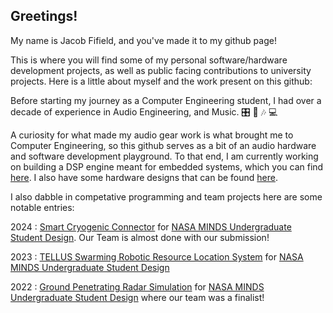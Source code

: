 ## Greetings!  
My name is Jacob Fifield, and you've made it to my github page!

This is where you will find some of my personal software/hardware development projects, as well as public facing contributions to university projects. Here is a little about myself and the work present on this github:

Before starting my journey as a Computer Engineering student, I had over a decade of experience in Audio Engineering, and Music. :control_knobs: :guitar: 🎶 💻 

A curiosity for what made my audio gear work is what brought me to Computer Engineering, so this github serves as a bit of an audio hardware and software development playground. To that end, I am currently working on building a DSP engine meant for embedded systems, which you can find [here](https://github.com/Fife/Fife-DSP). I also have some hardware designs that can be found [here](https://github.com/Fife/Hardware-Projects).

I also dabble in competative programming and team projects here are some notable entries: 

2024 : [Smart Cryogenic Connector](https://github.com/IEEE-Robotics-Club/NASA-Minds-2024) for [NASA MINDS Undergraduate Student Design](https://www.nasa.gov/stem/murep/projects/nasa-minds.html). Our Team is almost done with our submission!

2023 : [TELLUS Swarming Robotic Resource Location System](https://github.com/IEEE-Robotics-Club/MSU-NASA-Minds-2023) for [NASA MINDS Undergraduate Student Design](https://www.nasa.gov/stem/murep/projects/nasa-minds.html) 

2022 : [Ground Penetrating Radar Simulation](https://github.com/Fife/MSU-Robotics-Club) for [NASA MINDS Undergraduate Student Design](https://www.nasa.gov/stem/murep/projects/nasa-minds.html) where our team was a finalist!

